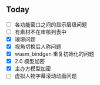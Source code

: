 ## Today

- [ ] 各功能窗口之间的显示层级问题
- [ ] 有素材不在审核列表中
- [x] 琅琊问题
- [x] 视角切换后人称问题
- [x] wasm_bindgen 重复初始化的问题
- [x] 2.0 模型加密
- [x] 主办方模型加密
- [ ] 虚拟人物字幕滚动动画问题